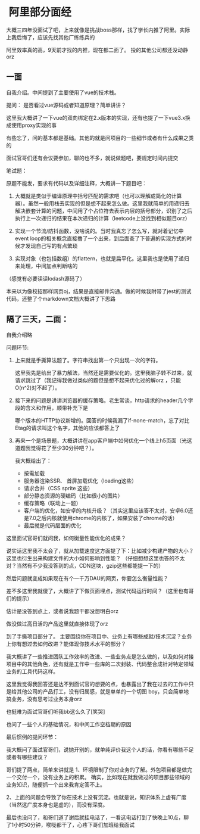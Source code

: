 #  阿里部分面经

大概三四年没面试了吧，上来就像是挑战boss那样，找了学长内推了阿里。实际上我后悔了，应该先找其他厂练练兵的

阿里效率真的高，9天前才找的内推，现在都二面了。
投的其他公司都还没动静orz

## 一面
自我介绍。中间提到了主要使用了vue的技术栈。

提问： 是否看过vue源码或者知道原理？简单讲讲？

这里我大概讲了一下vue的双向绑定在2.x版本的实现，还有也提了一下vue3.x换成使用proxy实现的事

有些忘了，问的基本都是基础。其他的就是问项目的一些细节或者有什么成果之类的

面试官哥们还有会议要参加，聊的也不多，就说做题吧，要规定时间内提交

笔试题：

原题不能发，要求有代码以及详细注释，大概讲一下题目吧：

1. 大概就是类似于编译原理中括号匹配的需求吧（也可以理解成简化的计算器）。虽然一般用栈去实现的但是想不起来怎么做。这里我就简单的用递归去解决嵌套计算的问题，中间用了个占位符去表示内层的括号部分，识别了之后执行上一次递归的结果在本次递归的计算（leetcode上没找到相似题目orz）

2. 实现一个节流/防抖函数，没啥说的。当时我真忘了怎么写，就对着记忆中event loop的相关概念直接撸了一个出来，到后面查了下普遍的实现方式的时候才发现自己写的有点繁琐

3. 实现对象（也包括数组）的flattern，也就是扁平化。这里我也是使用了递归来处理，中间加点判断啥的

（感觉有必要读读lodash源码了）

本来以为像校招那样网页oj，结果是直接邮件沟通。做的时候我附带了jest的测试代码，还整了个markdown文档大概讲了下思路

## 隔了三天，二面：

自我介绍略

问题环节:

1. 上来就是手撕算法题了。字符串找出第一个只出现一次的字符。

   这里我先是给出了暴力解法，当然还是需要优化的。这里我脑子转不过来，就请求跳过了（我记得我做过类似的题但是想不起来优化过的解orz ，只能O(n^2)对不起了）。

2. 接下来的问题是讲讲浏览器的缓存策略。老生常谈，http请求的header几个字段的含义和作用，顺带补充下是
   
   哪个版本的HTTP协议新增的。回答的时候我漏了if-none-match，忘了对比Etag的请求叫这个名字，其他的应该都答上了

3. 再来一个是场景题，大概讲讲在app客户端中如何优化一个线上h5页面（光这道题我觉得花了至少30分钟吧？）。

   我大概给出了：

   * 按需加载
   * 服务器渲染SSR、 首屏加载优化（loading这些）
   * 请求合并（CSS sprite 这些）
   * 部分静态资源的硬编码（比如很小的图片）
   * 缓存策略（联动上一题）
   * 客户端的优化，如安卓的内核升级？（其实这里应该答不太对，安卓6.0还是7.0之后内核就使用chrome的内核了，如果安装了chrome的话）
   * 最后就是代码层面的优化

这里面试官哥们就问我，如何衡量性能优化的成果？

说实话这里我不太会了，就从加载速度这方面提了下：比如减少构建产物的大小？这里也衍生出来构建文件的大小如何影响到性能？
（仔细想想这里也答的不太对？当然有不少我没答到的点，CDN这块，gzip这些都能提一下的）

然后问题就变成如果现在有个一千万DAU的网页，你要怎么衡量性能？

差不多这里我就傻了，大概讲了下做页面埋点，测试代码运行时间？（这里也有哥们的提示）

估计是没答到点上，或者说我题干都没想明白orz

做没做过高日活的产品这里就直接体现了orz

到了手撕项目部分了。
主要围绕你在项目中、业务上有哪些成就/技术沉淀？业务上你有想过去如何改进？能体现你技术水平的部分？

我大概讲了一些推进团队工作效率的改进、一些业务点是怎么做的，以及如何对接项目中的其他角色，还有就是工作中一些库的二次封装、代码整合成针对特定领域业务的工具代码这样。

这里我觉得我回答还是达不到面试官的想要的点，也暴露出了我在过去的工作中只是给其他公司的产品打工，没有归属感，就是单单的一个切图 boy，只会简单地搞业务，没有思考过业务本身orz

也挺难为面试官哥们听我bb这么久了[笑哭]

也问了一些个人的基础情况，和中间工作空档期的原因

最后惯例的提问环节：

我大概问了面试官哥们，说抛开别的，就单纯评价我这个人的话，你看有哪些不足或者有哪些建议？

哥们提了两点，简单来讲就是
1、环境限制了你对业务的了解。外包项目都是做完一个交付一个，没有业务上的积累。
确实，比如现在就我做过的项目那些领域的业务知识，随便抓一个出来我肯定答不上。

2、上面的问题会导致了你在技术上没有沉淀。也就是说，知识体系上虚有广度（当然这广度本身也是虚的），而没有深度。

最后也没问了，和哥们道了谢后就挂电话了，一看这电话打到了快晚上10点，聊了1小时50分钟，喉咙都干了，心疼下哥们加班给我面试

